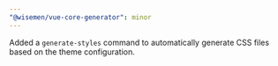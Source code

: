 ```yaml
---
"@wisemen/vue-core-generator": minor
---
```


Added a `generate-styles` command to automatically generate CSS files based on the theme configuration.
